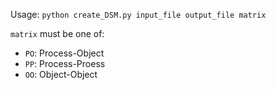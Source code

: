 Usage: `python create_DSM.py input_file output_file matrix`

`matrix` must be one of:
- `PO`: Process-Object
- `PP`: Process-Proess
- `OO`: Object-Object